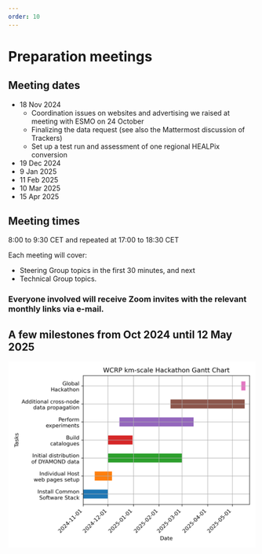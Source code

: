 ```yaml
---
order: 10
---
```


# Preparation meetings

## Meeting dates

+ 18 Nov 2024
  + Coordination issues on websites and advertising we raised at meeting with ESMO on 24 October
  + Finalizing the data request (see also the Mattermost discussion of Trackers)
  + Set up a test run and assessment of one regional HEALPix conversion
+ 19 Dec 2024
+ 9  Jan 2025
+ 11  Feb 2025
+ 10 Mar 2025
+ 15 Apr 2025

## Meeting times

8:00 to 9:30 CET and repeated at 17:00 to 18:30 CET

Each meeting will cover: 
+ Steering Group topics in the first 30 minutes, and next
+ Technical Group topics.
  
### Everyone involved will receive Zoom invites with the relevant monthly links via e-mail.

## A few milestones from Oct 2024 until 12 May 2025
![Hackaton Gantt](./Gantt_hackathon.png)
